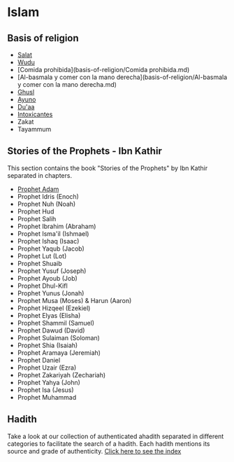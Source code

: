 # Islam

## Basis of religion
- [Salat](basis-of-religion/Salat.md)
- [Wudu](basis-of-religion/Wudu.md)
- [Comida prohibida](basis-of-religion/Comida prohibida.md)
- [Al-basmala y comer con la mano derecha](basis-of-religion/Al-basmala y comer con la mano derecha.md)
- [Ghusl](basis-of-religion/Ghusl.md)
- [Ayuno](basis-of-religion/Ayuno.md)
- [Du'aa](basis-of-religion/Du'aa.md)
- [Intoxicantes](basis-of-religion/Intoxicantes.md)
- Zakat
- Tayammum
## Stories of the Prophets - Ibn Kathir
This section contains the book "Stories of the Prophets" by Ibn Kathir separated in chapters.
- [Prophet Adam](prophets-stories/Adam.md)
- Prophet Idris (Enoch)
- Prophet Nuh (Noah)
- Prophet Hud
- Prophet Salih
- Prophet Ibrahim (Abraham)
- Prophet Isma'il (Ishmael)
- Prophet Ishaq (Isaac)
- Prophet Yaqub (Jacob)
- Prophet Lut (Lot)
- Prophet Shuaib
- Prophet Yusuf (Joseph)
- Prophet Ayoub (Job)
- Prophet Dhul-Kifl
- Prophet Yunus (Jonah)
- Prophet Musa (Moses) & Harun (Aaron)
- Prophet Hizqeel (Ezekiel)
- Prophet Elyas (Elisha)
- Prophet Shammil (Samuel)
- Prophet Dawud (David)
- Prophet Sulaiman (Soloman)
- Prophet Shia (Isaiah)
- Prophet Aramaya (Jeremiah)
- Prophet Daniel
- Prophet Uzair (Ezra)
- Prophet Zakariyah (Zechariah)
- Prophet Yahya (John)
- Prophet Isa (Jesus)
- Prophet Muhammad
## Hadith
Take a look at our collection of authenticated ahadith separated in different categories to facilitate the search of a hadith. Each hadith mentions its source and grade of authenticity. [Click here to see the index](hadith/index.md)
